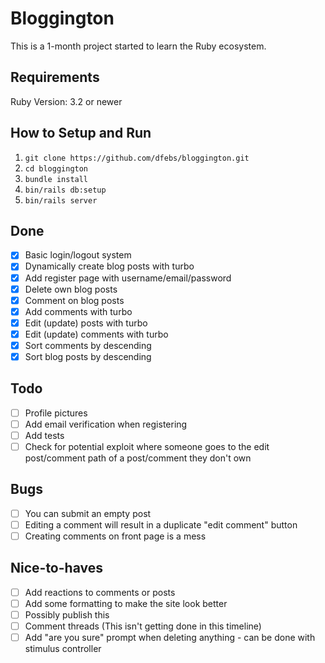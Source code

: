 # Bloggington

This is a 1-month project started to learn the Ruby ecosystem. 

## Requirements
Ruby Version: 3.2 or newer

## How to Setup and Run
1. `git clone https://github.com/dfebs/bloggington.git`
1. `cd bloggington`
1. `bundle install`
1. `bin/rails db:setup`
1. `bin/rails server`

## Done
- [x] Basic login/logout system
- [x] Dynamically create blog posts with turbo
- [x] Add register page with username/email/password
- [x] Delete own blog posts
- [x] Comment on blog posts
- [x] Add comments with turbo
- [x] Edit (update) posts with turbo
- [x] Edit (update) comments with turbo
- [x] Sort comments by descending
- [x] Sort blog posts by descending

## Todo
- [ ] Profile pictures
- [ ] Add email verification when registering
- [ ] Add tests
- [ ] Check for potential exploit where someone goes to the edit post/comment path of a post/comment they don't own

## Bugs
- [ ] You can submit an empty post
- [ ] Editing a comment will result in a duplicate "edit comment" button
- [ ] Creating comments on front page is a mess

## Nice-to-haves
- [ ] Add reactions to comments or posts
- [ ] Add some formatting to make the site look better
- [ ] Possibly publish this
- [ ] Comment threads (This isn't getting done in this timeline)
- [ ] Add "are you sure" prompt when deleting anything - can be done with stimulus controller